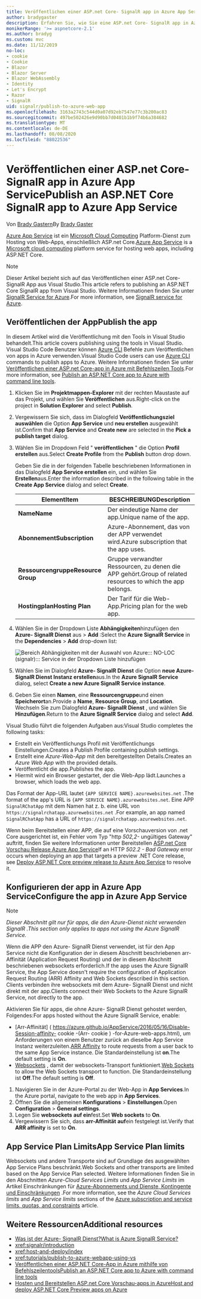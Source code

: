 ```yaml
---
title: Veröffentlichen einer ASP.net Core- SignalR app in Azure App Service
author: bradygaster
description: Erfahren Sie, wie Sie eine ASP.net Core- SignalR app in Azure App Service veröffentlichen.
monikerRange: '>= aspnetcore-2.1'
ms.author: bradyg
ms.custom: mvc
ms.date: 11/12/2019
no-loc:
- cookie
- Cookie
- Blazor
- Blazor Server
- Blazor WebAssembly
- Identity
- Let's Encrypt
- Razor
- SignalR
uid: signalr/publish-to-azure-web-app
ms.openlocfilehash: 3163a2743c544d0a07d92eb7547e77c3b200ac83
ms.sourcegitcommit: 497be502426e9d90bb7d0401b1b9f74b6a384682
ms.translationtype: MT
ms.contentlocale: de-DE
ms.lasthandoff: 08/08/2020
ms.locfileid: "88022536"
---
```

# <a name="publish-an-aspnet-core-no-locsignalr-app-to-azure-app-service"></a><span data-ttu-id="1c1bd-103">Veröffentlichen einer ASP.net Core- SignalR app in Azure App Service</span><span class="sxs-lookup"><span data-stu-id="1c1bd-103">Publish an ASP.NET Core SignalR app to Azure App Service</span></span>

<span data-ttu-id="1c1bd-104">Von [Brady Gastern](https://twitter.com/bradygaster)</span><span class="sxs-lookup"><span data-stu-id="1c1bd-104">By [Brady Gaster](https://twitter.com/bradygaster)</span></span>

<span data-ttu-id="1c1bd-105">[Azure App Service](/azure/app-service/app-service-web-overview) ist ein [Microsoft Cloud Computing](https://azure.microsoft.com/) Platform-Dienst zum Hosting von Web-Apps, einschließlich ASP.net Core.</span><span class="sxs-lookup"><span data-stu-id="1c1bd-105">[Azure App Service](/azure/app-service/app-service-web-overview) is a [Microsoft cloud computing](https://azure.microsoft.com/) platform service for hosting web apps, including ASP.NET Core.</span></span>

> [!NOTE]
> <span data-ttu-id="1c1bd-106">Dieser Artikel bezieht sich auf das Veröffentlichen einer ASP.net Core- SignalR App aus Visual Studio.</span><span class="sxs-lookup"><span data-stu-id="1c1bd-106">This article refers to publishing an ASP.NET Core SignalR app from Visual Studio.</span></span> <span data-ttu-id="1c1bd-107">Weitere Informationen finden Sie unter [ SignalR Service for Azure](https://azure.microsoft.com/services/signalr-service).</span><span class="sxs-lookup"><span data-stu-id="1c1bd-107">For more information, see [SignalR service for Azure](https://azure.microsoft.com/services/signalr-service).</span></span>

## <a name="publish-the-app"></a><span data-ttu-id="1c1bd-108">Veröffentlichen der App</span><span class="sxs-lookup"><span data-stu-id="1c1bd-108">Publish the app</span></span>

<span data-ttu-id="1c1bd-109">In diesem Artikel wird die Veröffentlichung mit den Tools in Visual Studio behandelt.</span><span class="sxs-lookup"><span data-stu-id="1c1bd-109">This article covers publishing using the tools in Visual Studio.</span></span> <span data-ttu-id="1c1bd-110">Visual Studio Code Benutzer können [Azure CLI](/cli/azure) Befehle zum Veröffentlichen von apps in Azure verwenden.</span><span class="sxs-lookup"><span data-stu-id="1c1bd-110">Visual Studio Code users can use [Azure CLI](/cli/azure) commands to publish apps to Azure.</span></span> <span data-ttu-id="1c1bd-111">Weitere Informationen finden Sie unter [Veröffentlichen einer ASP.net Core-app in Azure mit Befehlszeilen Tools](/azure/app-service/app-service-web-get-started-dotnet).</span><span class="sxs-lookup"><span data-stu-id="1c1bd-111">For more information, see [Publish an ASP.NET Core app to Azure with command line tools](/azure/app-service/app-service-web-get-started-dotnet).</span></span>

1. <span data-ttu-id="1c1bd-112">Klicken Sie im **Projektmappen-Explorer** mit der rechten Maustaste auf das Projekt, und wählen Sie **Veröffentlichen** aus.</span><span class="sxs-lookup"><span data-stu-id="1c1bd-112">Right-click on the project in **Solution Explorer** and select **Publish**.</span></span>

1. <span data-ttu-id="1c1bd-113">Vergewissern Sie sich, dass im Dialogfeld **Veröffentlichungsziel auswählen** die Option **App Service** und **neu erstellen** ausgewählt ist.</span><span class="sxs-lookup"><span data-stu-id="1c1bd-113">Confirm that **App Service** and **Create new** are selected in the **Pick a publish target** dialog.</span></span>

1. <span data-ttu-id="1c1bd-114">Wählen Sie im Dropdown Feld " **veröffentlichen** " die Option **Profil erstellen** aus.</span><span class="sxs-lookup"><span data-stu-id="1c1bd-114">Select **Create Profile** from the **Publish** button drop down.</span></span>

   <span data-ttu-id="1c1bd-115">Geben Sie die in der folgenden Tabelle beschriebenen Informationen in das Dialogfeld **App Service erstellen** ein, und wählen Sie **Erstellen**aus.</span><span class="sxs-lookup"><span data-stu-id="1c1bd-115">Enter the information described in the following table in the **Create App Service** dialog and select **Create**.</span></span>

   | <span data-ttu-id="1c1bd-116">Element</span><span class="sxs-lookup"><span data-stu-id="1c1bd-116">Item</span></span>               | <span data-ttu-id="1c1bd-117">BESCHREIBUNG</span><span class="sxs-lookup"><span data-stu-id="1c1bd-117">Description</span></span> |
   | ------------------ | ----------- |
   | <span data-ttu-id="1c1bd-118">**Name**</span><span class="sxs-lookup"><span data-stu-id="1c1bd-118">**Name**</span></span>           | <span data-ttu-id="1c1bd-119">Der eindeutige Name der app.</span><span class="sxs-lookup"><span data-stu-id="1c1bd-119">Unique name of the app.</span></span> |
   | <span data-ttu-id="1c1bd-120">**Abonnement**</span><span class="sxs-lookup"><span data-stu-id="1c1bd-120">**Subscription**</span></span>   | <span data-ttu-id="1c1bd-121">Azure-Abonnement, das von der APP verwendet wird.</span><span class="sxs-lookup"><span data-stu-id="1c1bd-121">Azure subscription that the app uses.</span></span> |
   | <span data-ttu-id="1c1bd-122">**Ressourcengruppe**</span><span class="sxs-lookup"><span data-stu-id="1c1bd-122">**Resource Group**</span></span> | <span data-ttu-id="1c1bd-123">Gruppe verwandter Ressourcen, zu denen die APP gehört.</span><span class="sxs-lookup"><span data-stu-id="1c1bd-123">Group of related resources to which the app belongs.</span></span> |
   | <span data-ttu-id="1c1bd-124">**Hostingplan**</span><span class="sxs-lookup"><span data-stu-id="1c1bd-124">**Hosting Plan**</span></span>   | <span data-ttu-id="1c1bd-125">Der Tarif für die Web-App.</span><span class="sxs-lookup"><span data-stu-id="1c1bd-125">Pricing plan for the web app.</span></span> |

1. <span data-ttu-id="1c1bd-126">Wählen Sie in der Dropdown Liste **Abhängigkeiten**hinzufügen den **Azure- SignalR Dienst** aus  >  **Add** :</span><span class="sxs-lookup"><span data-stu-id="1c1bd-126">Select the **Azure SignalR Service** in the **Dependencies** > **Add** drop-down list:</span></span>

   ![Bereich Abhängigkeiten mit der Auswahl von Azure::: NO-LOC (signalr)::: Service in der Dropdown Liste hinzufügen](publish-to-azure-web-app/_static/signalr-service-dependency.png)

1. <span data-ttu-id="1c1bd-128">Wählen Sie im Dialogfeld **Azure- SignalR Dienst** die Option **neue Azure- SignalR Dienst Instanz erstellen**aus.</span><span class="sxs-lookup"><span data-stu-id="1c1bd-128">In the **Azure SignalR Service** dialog, select **Create a new Azure SignalR Service instance**.</span></span>

1. <span data-ttu-id="1c1bd-129">Geben Sie einen **Namen**, eine **Ressourcengruppe**und einen **Speicherort**an.</span><span class="sxs-lookup"><span data-stu-id="1c1bd-129">Provide a **Name**, **Resource Group**, and **Location**.</span></span> <span data-ttu-id="1c1bd-130">Wechseln Sie zum Dialogfeld **Azure- SignalR Dienst** , und wählen Sie **Hinzufügen**.</span><span class="sxs-lookup"><span data-stu-id="1c1bd-130">Return to the **Azure SignalR Service** dialog and select **Add**.</span></span>

<span data-ttu-id="1c1bd-131">Visual Studio führt die folgenden Aufgaben aus:</span><span class="sxs-lookup"><span data-stu-id="1c1bd-131">Visual Studio completes the following tasks:</span></span>

* <span data-ttu-id="1c1bd-132">Erstellt ein Veröffentlichungs Profil mit Veröffentlichungs Einstellungen.</span><span class="sxs-lookup"><span data-stu-id="1c1bd-132">Creates a Publish Profile containing publish settings.</span></span>
* <span data-ttu-id="1c1bd-133">Erstellt eine *Azure-Web-App* mit den bereitgestellten Details.</span><span class="sxs-lookup"><span data-stu-id="1c1bd-133">Creates an *Azure Web App* with the provided details.</span></span>
* <span data-ttu-id="1c1bd-134">Veröffentlicht die app.</span><span class="sxs-lookup"><span data-stu-id="1c1bd-134">Publishes the app.</span></span>
* <span data-ttu-id="1c1bd-135">Hiermit wird ein Browser gestartet, der die Web-App lädt.</span><span class="sxs-lookup"><span data-stu-id="1c1bd-135">Launches a browser, which loads the web app.</span></span>

<span data-ttu-id="1c1bd-136">Das Format der App-URL lautet `{APP SERVICE NAME}.azurewebsites.net` .</span><span class="sxs-lookup"><span data-stu-id="1c1bd-136">The format of the app's URL is `{APP SERVICE NAME}.azurewebsites.net`.</span></span> <span data-ttu-id="1c1bd-137">Eine APP `SignalRChatApp` mit dem Namen hat z. b. eine URL von `https://signalrchatapp.azurewebsites.net` .</span><span class="sxs-lookup"><span data-stu-id="1c1bd-137">For example, an app named `SignalRChatApp` has a URL of `https://signalrchatapp.azurewebsites.net`.</span></span>

<span data-ttu-id="1c1bd-138">Wenn beim Bereitstellen einer APP, die auf eine Vorschauversion von .net Core ausgerichtet ist, ein Fehler vom Typ "http *502,2-* ungültiges Gateway" auftritt, finden Sie weitere Informationen unter Bereitstellen [ASP.net Core Vorschau Release Azure App Service](xref:host-and-deploy/azure-apps/index#deploy-aspnet-core-preview-release-to-azure-app-service)</span><span class="sxs-lookup"><span data-stu-id="1c1bd-138">If an HTTP *502.2 - Bad Gateway* error occurs when deploying an app that targets a preview .NET Core release, see [Deploy ASP.NET Core preview release to Azure App Service](xref:host-and-deploy/azure-apps/index#deploy-aspnet-core-preview-release-to-azure-app-service) to resolve it.</span></span>

## <a name="configure-the-app-in-azure-app-service"></a><span data-ttu-id="1c1bd-139">Konfigurieren der app in Azure App Service</span><span class="sxs-lookup"><span data-stu-id="1c1bd-139">Configure the app in Azure App Service</span></span>

> [!NOTE]
> <span data-ttu-id="1c1bd-140">*Dieser Abschnitt gilt nur für apps, die den Azure-Dienst nicht verwenden SignalR .*</span><span class="sxs-lookup"><span data-stu-id="1c1bd-140">*This section only applies to apps not using the Azure SignalR Service.*</span></span>
>
> <span data-ttu-id="1c1bd-141">Wenn die APP den Azure- SignalR Dienst verwendet, ist für den App Service nicht die Konfiguration der in diesem Abschnitt beschriebenen arr-Affinität (Application Request Routing) und der in diesem Abschnitt beschriebenen websockets erforderlich.</span><span class="sxs-lookup"><span data-stu-id="1c1bd-141">If the app uses the Azure SignalR Service, the App Service doesn't require the configuration of Application Request Routing (ARR) Affinity and Web Sockets described in this section.</span></span> <span data-ttu-id="1c1bd-142">Clients verbinden ihre websockets mit dem Azure- SignalR Dienst und nicht direkt mit der app.</span><span class="sxs-lookup"><span data-stu-id="1c1bd-142">Clients connect their Web Sockets to the Azure SignalR Service, not directly to the app.</span></span>

<span data-ttu-id="1c1bd-143">Aktivieren Sie für apps, die ohne Azure- SignalR Dienst gehostet werden, Folgendes:</span><span class="sxs-lookup"><span data-stu-id="1c1bd-143">For apps hosted without the Azure SignalR Service, enable:</span></span>

* <span data-ttu-id="1c1bd-144">[Arr-Affinität] ( https://azure.github.io/AppService/2016/05/16/Disable-Session-affinity- cookie -(Arr- cookie ) -for-Azure-web-apps.html), um Anforderungen von einem Benutzer zurück an dieselbe App Service Instanz weiterzuleiten.</span><span class="sxs-lookup"><span data-stu-id="1c1bd-144">[ARR Affinity](https://azure.github.io/AppService/2016/05/16/Disable-Session-affinity-cookie-(ARR-cookie)-for-Azure-web-apps.html) to route requests from a user back to the same App Service instance.</span></span> <span data-ttu-id="1c1bd-145">Die Standardeinstellung ist **on**.</span><span class="sxs-lookup"><span data-stu-id="1c1bd-145">The default setting is **On**.</span></span>
* <span data-ttu-id="1c1bd-146">[Websockets](xref:fundamentals/websockets) , damit der websockets-Transport funktioniert.</span><span class="sxs-lookup"><span data-stu-id="1c1bd-146">[Web Sockets](xref:fundamentals/websockets) to allow the Web Sockets transport to function.</span></span> <span data-ttu-id="1c1bd-147">Die Standardeinstellung ist **Off**.</span><span class="sxs-lookup"><span data-stu-id="1c1bd-147">The default setting is **Off**.</span></span>

1. <span data-ttu-id="1c1bd-148">Navigieren Sie in der Azure-Portal zu der Web-App in **App Services**.</span><span class="sxs-lookup"><span data-stu-id="1c1bd-148">In the Azure portal, navigate to the web app in **App Services**.</span></span>
1. <span data-ttu-id="1c1bd-149">Öffnen Sie die allgemeinen **Konfigurations**  >  **Einstellungen**.</span><span class="sxs-lookup"><span data-stu-id="1c1bd-149">Open **Configuration** > **General settings**.</span></span>
1. <span data-ttu-id="1c1bd-150">Legen Sie **websockets** **auf ein**fest.</span><span class="sxs-lookup"><span data-stu-id="1c1bd-150">Set **Web sockets** to **On**.</span></span>
1. <span data-ttu-id="1c1bd-151">Vergewissern Sie sich, dass **arr-Affinität** **auf**ein festgelegt ist.</span><span class="sxs-lookup"><span data-stu-id="1c1bd-151">Verify that **ARR affinity** is set to **On**.</span></span>

## <a name="app-service-plan-limits"></a><span data-ttu-id="1c1bd-152">App Service Plan Limits</span><span class="sxs-lookup"><span data-stu-id="1c1bd-152">App Service Plan limits</span></span>

<span data-ttu-id="1c1bd-153">Websockets und andere Transporte sind auf Grundlage des ausgewählten App Service Plans beschränkt.</span><span class="sxs-lookup"><span data-stu-id="1c1bd-153">Web Sockets and other transports are limited based on the App Service Plan selected.</span></span> <span data-ttu-id="1c1bd-154">Weitere Informationen finden Sie in den Abschnitten *Azure-Cloud Services Limits* und *App Service Limits* im Artikel Einschränkungen für [Azure-Abonnements und Dienste, Kontingente und Einschränkungen](/azure/azure-subscription-service-limits#app-service-limits) .</span><span class="sxs-lookup"><span data-stu-id="1c1bd-154">For more information, see the *Azure Cloud Services limits* and *App Service limits* sections of the [Azure subscription and service limits, quotas, and constraints](/azure/azure-subscription-service-limits#app-service-limits) article.</span></span>

## <a name="additional-resources"></a><span data-ttu-id="1c1bd-155">Weitere Ressourcen</span><span class="sxs-lookup"><span data-stu-id="1c1bd-155">Additional resources</span></span>

* [<span data-ttu-id="1c1bd-156">Was ist der Azure- SignalR Dienst?</span><span class="sxs-lookup"><span data-stu-id="1c1bd-156">What is Azure SignalR Service?</span></span>](/azure/azure-signalr/signalr-overview)
* <xref:signalr/introduction>
* <xref:host-and-deploy/index>
* <xref:tutorials/publish-to-azure-webapp-using-vs>
* [<span data-ttu-id="1c1bd-157">Veröffentlichen einer ASP.NET Core-App in Azure mithilfe von Befehlszeilentools</span><span class="sxs-lookup"><span data-stu-id="1c1bd-157">Publish an ASP.NET Core app to Azure with command line tools</span></span>](/azure/app-service/app-service-web-get-started-dotnet)
* [<span data-ttu-id="1c1bd-158">Hosten und Bereitstellen ASP.net Core Vorschau-apps in Azure</span><span class="sxs-lookup"><span data-stu-id="1c1bd-158">Host and deploy ASP.NET Core Preview apps on Azure</span></span>](xref:host-and-deploy/azure-apps/index#deploy-aspnet-core-preview-release-to-azure-app-service)
